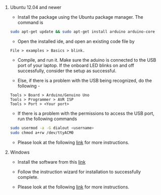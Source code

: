 1. Ubuntu 12.04 and newer
    - Install the package using the Ubuntu package manager.
    The command is
    ```bash
    sudo apt-get update && sudo apt-get install arduino arduino-core
    ```

    - Open the installed ide, and open an existing code file by
    ```
    File > examples > Basics > blink.
    ```

    - Compile, and run it. Make sure the aduino is connected to the USB port of your laptop.
     If the onboard LED blinks on and off successfully, consider the setup as successful.

    - Else, if there is a problem with the USB being recognized, do the following -
    ```
    Tools > Board > Arduino/Genuino Uno
    Tools > Programmer > AVR ISP
    Tools > Port > <Your port>
    ```

    - If there is a problem with the permissions to access the USB port, run the following commands
    ```bash
    sudo usermod -a -G dialout <username>
    sudo chmod a+rw /dev/ttyACM0
    ```

    - Please look at the following [link](http://playground.arduino.cc/Linux/Ubuntu) for more instructions.

2. Windows
    - Install the software from this [link](https://www.arduino.cc/en/Main/Software)

    -  Follow the instruction wizard for installation to successfully complete.
    
    - Please look at the following [link](https://www.arduino.cc/en/Guide/Windows) for more instructions.
